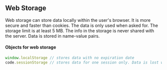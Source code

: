 ## Web Storage
Web storage can store data locally within the user's browser. It is more secure and faster than cookies.
The data is only used when asked for. The storage limit is at least 5 MB. The info in the storage is never
shared with the server. Data is stored in name-value pairs.

#### Objects for web storage
```javascript
window.localStorage // stores data with no expiration date
code.sessionStorage // stores data for one session only. Data is lost when browser's tab is closed.